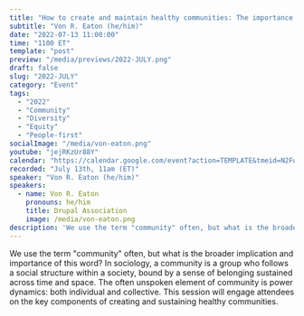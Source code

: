```yaml
---
title: "How to create and maintain healthy communities: The importance of psychological safety"
subtitle: "Von R. Eaton (he/him)"
date: "2022-07-13 11:00:00"
time: "1100 ET"
template: "post"
preview: "/media/previews/2022-JULY.png"
draft: false
slug: "2022-JULY"
category: "Event"
tags:
  - "2022"
  - "Community"
  - "Diversity"
  - "Equity"
  - "People-first"
socialImage: "/media/von-eaton.png"
youtube: "jejRKzUr88Y"
calendar: "https://calendar.google.com/event?action=TEMPLATE&tmeid=N2FwdHBkMThsZTBpaDNmN3RjcTFzamp2cG8gdGVhbUBhMTF5dGFsa3MuY29t&tmsrc=team%40a11ytalks.com"
recorded: "July 13th, 11am (ET)"
speaker: "Von R. Eaton (he/him)"
speakers:
  - name: Von R. Eaton
    pronouns: he/him
    title: Drupal Association
    image: /media/von-eaton.png
description: 'We use the term "community" often, but what is the broader implication and importance of this word? In sociology, a community is a group who follows a social structure within a society, bound by a sense of belonging sustained across time and space. The often unspoken element of community is power dynamics: both individual and collective. This session will engage attendees on the key components of creating and sustaining healthy communities.'
---
```

We use the term "community" often, but what is the broader implication and importance of this word? In sociology, a community is a group who follows a social structure within a society, bound by a sense of belonging sustained across time and space. The often unspoken element of community is power dynamics: both individual and collective. This session will engage attendees on the key components of creating and sustaining healthy communities.
